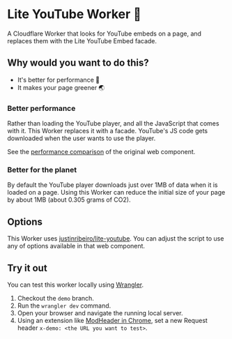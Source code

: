 # Lite YouTube Worker 👷

A Cloudflare Worker that looks for YouTube embeds on a page, and replaces them with the Lite YouTube Embed facade.

## Why would you want to do this?

- It's better for performance 🚀
- It makes your page greener 🌏️

### Better performance

Rather than loading the YouTube player, and all the JavaScript that comes with it. This Worker replaces it with a facade. YouTube's JS code gets downloaded when the user wants to use the player.

See the [performance comparison](https://github.com/paulirish/lite-youtube-embed#comparison) of the original web component.

### Better for the planet

By default the YouTube player downloads just over 1MB of data when it is loaded on a page. Using this Worker can reduce the initial size of your page by about 1MB (about 0.305 grams of CO2).

## Options

This Worker uses [justinribeiro/lite-youtube](https://github.com/justinribeiro/lite-youtube). You can adjust the script to use any of options available in that web component.

## Try it out

You can test this worker locally using [Wrangler](https://developers.cloudflare.com/workers/wrangler/get-started/).

1. Checkout the `demo` branch.
1. Run the `wrangler dev` command.
1. Open your browser and navigate the running local server.
1. Using an extension like [ModHeader in Chrome](https://chrome.google.com/webstore/detail/modheader/idgpnmonknjnojddfkpgkljpfnnfcklj), set a new Request header `x-demo: <the URL you want to test>`.
